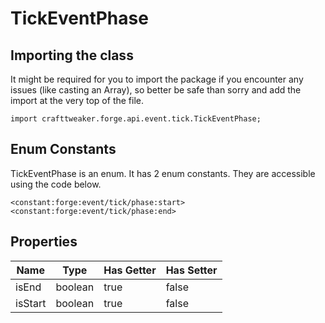 # TickEventPhase

## Importing the class

It might be required for you to import the package if you encounter any issues (like casting an Array), so better be safe than sorry and add the import at the very top of the file.
```zenscript
import crafttweaker.forge.api.event.tick.TickEventPhase;
```


## Enum Constants

TickEventPhase is an enum. It has 2 enum constants. They are accessible using the code below.

```zenscript
<constant:forge:event/tick/phase:start>
<constant:forge:event/tick/phase:end>
```
## Properties

|  Name   |  Type   | Has Getter | Has Setter |
|---------|---------|------------|------------|
| isEnd   | boolean | true       | false      |
| isStart | boolean | true       | false      |

